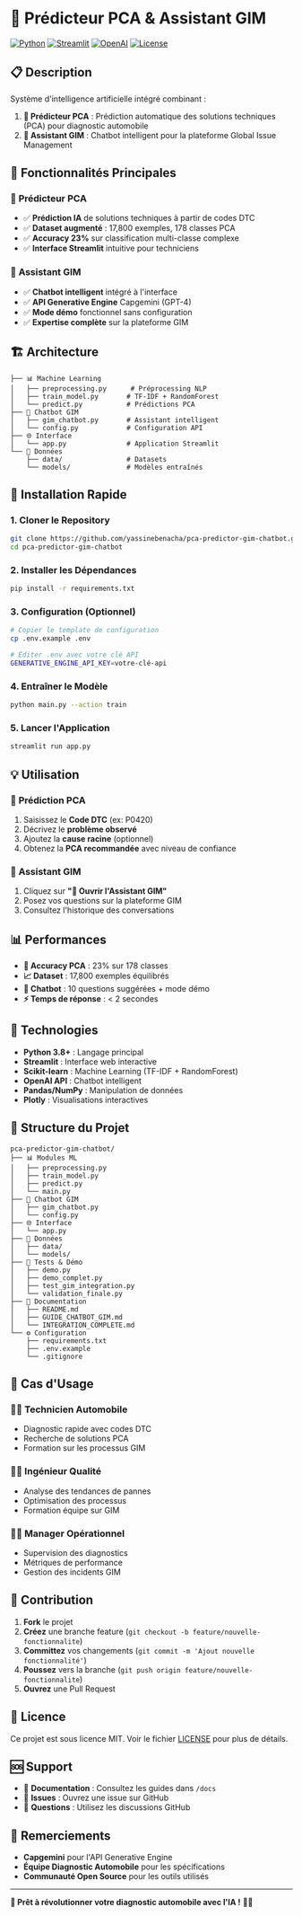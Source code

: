 # 🔧 Prédicteur PCA & Assistant GIM

[![Python](https://img.shields.io/badge/Python-3.8+-blue.svg)](https://python.org)
[![Streamlit](https://img.shields.io/badge/Streamlit-1.28+-red.svg)](https://streamlit.io)
[![OpenAI](https://img.shields.io/badge/OpenAI-API-green.svg)](https://openai.com)
[![License](https://img.shields.io/badge/License-MIT-yellow.svg)](LICENSE)

## 📋 Description

Système d'intelligence artificielle intégré combinant :

1. **🎯 Prédicteur PCA** : Prédiction automatique des solutions techniques (PCA) pour diagnostic automobile
2. **🤖 Assistant GIM** : Chatbot intelligent pour la plateforme Global Issue Management

## 🚀 Fonctionnalités Principales

### 🔧 **Prédicteur PCA**
- ✅ **Prédiction IA** de solutions techniques à partir de codes DTC
- ✅ **Dataset augmenté** : 17,800 exemples, 178 classes PCA
- ✅ **Accuracy 23%** sur classification multi-classe complexe
- ✅ **Interface Streamlit** intuitive pour techniciens

### 🤖 **Assistant GIM**
- ✅ **Chatbot intelligent** intégré à l'interface
- ✅ **API Generative Engine** Capgemini (GPT-4)
- ✅ **Mode démo** fonctionnel sans configuration
- ✅ **Expertise complète** sur la plateforme GIM

## 🏗️ Architecture

```
├── 📊 Machine Learning
│   ├── preprocessing.py      # Préprocessing NLP
│   ├── train_model.py       # TF-IDF + RandomForest
│   └── predict.py           # Prédictions PCA
├── 🤖 Chatbot GIM
│   ├── gim_chatbot.py       # Assistant intelligent
│   └── config.py            # Configuration API
├── 🌐 Interface
│   └── app.py               # Application Streamlit
└── 📁 Données
    ├── data/                # Datasets
    └── models/              # Modèles entraînés
```

## 🚀 Installation Rapide

### 1. **Cloner le Repository**
```bash
git clone https://github.com/yassinebenacha/pca-predictor-gim-chatbot.git
cd pca-predictor-gim-chatbot
```

### 2. **Installer les Dépendances**
```bash
pip install -r requirements.txt
```

### 3. **Configuration (Optionnel)**
```bash
# Copier le template de configuration
cp .env.example .env

# Éditer .env avec votre clé API
GENERATIVE_ENGINE_API_KEY=votre-clé-api
```

### 4. **Entraîner le Modèle**
```bash
python main.py --action train
```

### 5. **Lancer l'Application**
```bash
streamlit run app.py
```

## 💡 Utilisation

### 🎯 **Prédiction PCA**
1. Saisissez le **Code DTC** (ex: P0420)
2. Décrivez le **problème observé**
3. Ajoutez la **cause racine** (optionnel)
4. Obtenez la **PCA recommandée** avec niveau de confiance

### 🤖 **Assistant GIM**
1. Cliquez sur **"🤖 Ouvrir l'Assistant GIM"**
2. Posez vos questions sur la plateforme GIM
3. Consultez l'historique des conversations

## 📊 Performances

- **🎯 Accuracy PCA** : 23% sur 178 classes
- **📈 Dataset** : 17,800 exemples équilibrés
- **🤖 Chatbot** : 10 questions suggérées + mode démo
- **⚡ Temps de réponse** : < 2 secondes

## 🔧 Technologies

- **Python 3.8+** : Langage principal
- **Streamlit** : Interface web interactive
- **Scikit-learn** : Machine Learning (TF-IDF + RandomForest)
- **OpenAI API** : Chatbot intelligent
- **Pandas/NumPy** : Manipulation de données
- **Plotly** : Visualisations interactives

## 📁 Structure du Projet

```
pca-predictor-gim-chatbot/
├── 📊 Modules ML
│   ├── preprocessing.py
│   ├── train_model.py
│   ├── predict.py
│   └── main.py
├── 🤖 Chatbot GIM
│   ├── gim_chatbot.py
│   └── config.py
├── 🌐 Interface
│   └── app.py
├── 📁 Données
│   ├── data/
│   └── models/
├── 🧪 Tests & Démo
│   ├── demo.py
│   ├── demo_complet.py
│   ├── test_gim_integration.py
│   └── validation_finale.py
├── 📖 Documentation
│   ├── README.md
│   ├── GUIDE_CHATBOT_GIM.md
│   └── INTEGRATION_COMPLETE.md
└── ⚙️ Configuration
    ├── requirements.txt
    ├── .env.example
    └── .gitignore
```

## 🎯 Cas d'Usage

### 👨‍🔧 **Technicien Automobile**
- Diagnostic rapide avec codes DTC
- Recherche de solutions PCA
- Formation sur les processus GIM

### 👨‍💼 **Ingénieur Qualité**
- Analyse des tendances de pannes
- Optimisation des processus
- Formation équipe sur GIM

### 👨‍💻 **Manager Opérationnel**
- Supervision des diagnostics
- Métriques de performance
- Gestion des incidents GIM

## 🤝 Contribution

1. **Fork** le projet
2. **Créez** une branche feature (`git checkout -b feature/nouvelle-fonctionnalite`)
3. **Committez** vos changements (`git commit -m 'Ajout nouvelle fonctionnalité'`)
4. **Poussez** vers la branche (`git push origin feature/nouvelle-fonctionnalite`)
5. **Ouvrez** une Pull Request

## 📄 Licence

Ce projet est sous licence MIT. Voir le fichier [LICENSE](LICENSE) pour plus de détails.

## 🆘 Support

- 📖 **Documentation** : Consultez les guides dans `/docs`
- 🐛 **Issues** : Ouvrez une issue sur GitHub
- 💬 **Questions** : Utilisez les discussions GitHub

## 🎉 Remerciements

- **Capgemini** pour l'API Generative Engine
- **Équipe Diagnostic Automobile** pour les spécifications
- **Communauté Open Source** pour les outils utilisés

---

**🚗 Prêt à révolutionner votre diagnostic automobile avec l'IA !** 🔧🤖
